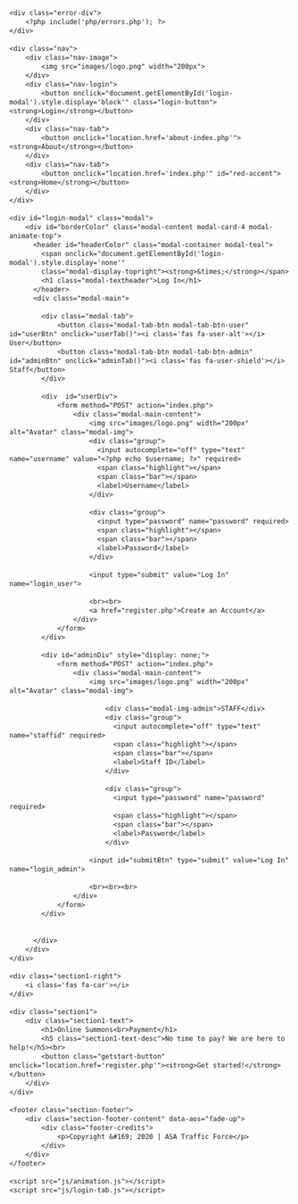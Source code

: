 <?php include('php/server.php') ?>
<?php unset($_SESSION['success4']); ?>

<!DOCTYPE html>
<html>
<head>
	<title>ASA Traffic Force</title>
	<link rel = "icon" href = "images/logo.png" type = "image/x-icon"> 
	<link rel="stylesheet" type="text/css" href="css/template.css">
	<link rel="stylesheet" type="text/css" href="css/style-index.css">
	<link rel="stylesheet" type="text/css" href="css/modal.css">
	<script src='https://kit.fontawesome.com/a076d05399.js'></script>
</head>
<body class="background">

	<div class="error-div">
		<?php include('php/errors.php'); ?>
	</div>

	<div class="nav">
		<div class="nav-image">
			<img src="images/logo.png" width="200px">
		</div>
		<div class="nav-login">
			<button onclick="document.getElementById('login-modal').style.display='block'" class="login-button"><strong>Login</strong></button>
		</div>
		<div class="nav-tab">
			<button onclick="location.href='about-index.php'"><strong>About</strong></button>
		</div>
		<div class="nav-tab">
			<button onclick="location.href='index.php'" id="red-accent"><strong>Home</strong></button>
		</div>
	</div>

	<div id="login-modal" class="modal">
	    <div id="borderColor" class="modal-content modal-card-4 modal-animate-top">
	      <header id="headerColor" class="modal-container modal-teal"> 
	        <span onclick="document.getElementById('login-modal').style.display='none'" 
	        class="modal-display-topright"><strong>&times;</strong></span>
	        <h1 class="modal-textheader">Log In</h1>
	      </header>
	      <div class="modal-main">

	      	<div class="modal-tab">
		      	<button class="modal-tab-btn modal-tab-btn-user" id="userBtn" onclick="userTab()"><i class='fas fa-user-alt'></i> User</button>
		      	<button class="modal-tab-btn modal-tab-btn-admin" id="adminBtn" onclick="adminTab()"><i class='fas fa-user-shield'></i> Staff</button>
	      	</div>

	      	<div  id="userDiv">
		      	<form method="POST" action="index.php">
			        <div class="modal-main-content">
			        	<img src="images/logo.png" width="200px" alt="Avatar" class="modal-img">
		        		<div class="group">
					      <input autocomplete="off" type="text" name="username" value="<?php echo $username; ?>" required>
					      <span class="highlight"></span>
					      <span class="bar"></span>
					      <label>Username</label>
					    </div>

					    <div class="group">      
					      <input type="password" name="password" required>
					      <span class="highlight"></span>
					      <span class="bar"></span>
					      <label>Password</label>
					    </div>

					    <input type="submit" value="Log In" name="login_user">

					    <br><br>
					    <a href="register.php">Create an Account</a>
			        </div>
		        </form>
	        </div>

	        <div id="adminDiv" style="display: none;">
		      	<form method="POST" action="index.php">
			        <div class="modal-main-content">
			        	<img src="images/logo.png" width="200px" alt="Avatar" class="modal-img">
			        	
				        	<div class="modal-img-admin">STAFF</div>
			        		<div class="group">
						      <input autocomplete="off" type="text" name="staffid" required>
						      <span class="highlight"></span>
						      <span class="bar"></span>
						      <label>Staff ID</label>
						    </div>

						    <div class="group">      
						      <input type="password" name="password" required>
						      <span class="highlight"></span>
						      <span class="bar"></span>
						      <label>Password</label>
						    </div>
					
					    <input id="submitBtn" type="submit" value="Log In" name="login_admin">

					    <br><br><br>
			        </div>
		        </form>
	        </div>


	      </div>
	    </div>
	</div>

	<div class="section1-right">
		<i class='fas fa-car'></i>
	</div>

	<div class="section1">
		<div class="section1-text">
			<h1>Online Summons<br>Payment</h1>
			<h5 class="section1-text-desc">No time to pay? We are here to help!</h5><br>
			<button class="getstart-button" onclick="location.href='register.php'"><strong>Get started!</strong></button>
		</div>
	</div>

	<footer class="section-footer">
		<div class="section-footer-content" data-aos="fade-up">
			<div class="footer-credits">
				<p>Copyright &#169; 2020 | ASA Traffic Force</p>
			</div>
		</div>
	</footer>

	<script src="js/animation.js"></script>
	<script src="js/login-tab.js"></script>

</body>
</html>